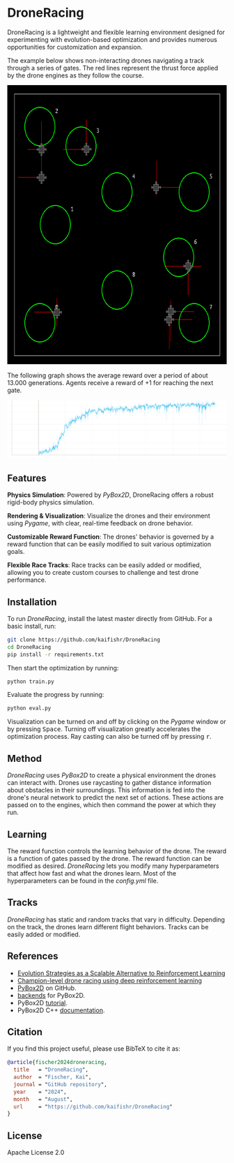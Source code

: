 # DroneRacing

DroneRacing is a lightweight and flexible learning environment designed for experimenting with evolution-based optimization and provides numerous opportunities for customization and expansion.

The example below shows non-interacting drones navigating a track through a series of gates. The red lines represent the thrust force applied by the drone engines as they follow the course.

<p align="center">
    <img src="docs/teaser.gif" width="640" height="640"/>
</p>

The following graph shows the average reward over a period of about 13.000 generations. Agents receive a reward of +1 for reaching the next gate.

<p align="center">
    <img src="docs/mean_reward.svg" width="" height=""/>
</p>

## Features

**Physics Simulation**: Powered by *PyBox2D*, DroneRacing offers a robust rigid-body physics simulation.

**Rendering & Visualization**: Visualize the drones and their environment using *Pygame*, with clear, real-time feedback on drone behavior.

**Customizable Reward Function**: The drones' behavior is governed by a reward function that can be easily modified to suit various optimization goals.

**Flexible Race Tracks**: Race tracks can be easily added or modified, allowing you to create custom courses to challenge and test drone performance.

## Installation

To run *DroneRacing*, install the latest master directly from GitHub. For a basic install, run:

```bash
git clone https://github.com/kaifishr/DroneRacing
cd DroneRacing 
pip install -r requirements.txt
```

Then start the optimization by running:

```bash
python train.py
```

Evaluate the progress by running:

```bash
python eval.py
```

Visualization can be turned on and off by clicking on the *Pygame* window or by pressing <kbd>Space</kbd>. Turning off visualization greatly accelerates the optimization process. Ray casting can also be turned off by pressing <kbd>r</kbd>.

## Method

*DroneRacing* uses *PyBox2D* to create a physical environment the drones can interact with. Drones use raycasting to gather distance information about obstacles in their surroundings. This information is fed into the drone's neural network to predict the next set of actions. These actions are passed on to the engines, which then command the power at which they run.

## Learning

The reward function controls the learning behavior of the drone. The reward is a function of gates passed by the drone. The reward function can be modified as desired. *DroneRacing* lets you modify many hyperparameters that affect how fast and what the drones learn. Most of the hyperparameters can be found in the *config.yml* file.

## Tracks

*DroneRacing* has static and random tracks that vary in difficulty. Depending on the track, the drones learn different flight behaviors. Tracks can be easily added or modified.

## References

- [Evolution Strategies as a Scalable Alternative to Reinforcement Learning
](https://arxiv.org/abs/1703.03864)
- [Champion-level drone racing using deep
reinforcement learning](https://www.nature.com/articles/s41586-023-06419-4.pdf)
- [PyBox2D](https://github.com/pybox2d/pybox2d) on GitHub.
- [backends](https://github.com/pybox2d/pybox2d/tree/master/library/Box2D/examples/backends) for PyBox2D.
- PyBox2D [tutorial](https://github.com/pybox2d/cython-box2d/blob/master/docs/source/getting_started.md).
- PyBox2D C++ [documentation](https://box2d.org/documentation/).

## Citation

If you find this project useful, please use BibTeX to cite it as:

```bibtex
@article{fischer2024droneracing,
  title   = "DroneRacing",
  author  = "Fischer, Kai",
  journal = "GitHub repository",
  year    = "2024",
  month   = "August",
  url     = "https://github.com/kaifishr/DroneRacing"
}
```

## License

Apache License 2.0